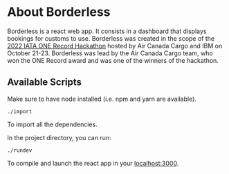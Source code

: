 # About Borderless

Borderless is a react web app. It consists in a dashboard that displays bookings for customs to use. Borderless was created in the scope of the [2022 IATA ONE Record Hackathon](https://onerecord-yyz.devpost.com/project-gallery) hosted by Air Canada Cargo and IBM on October 21-23. 
Borderless was lead by the Air Canada Cargo team, who won the ONE Record award and was one of the winners of the hackathon. 

## Available Scripts

Make sure to have node installed (i.e. npm and yarn are available).

`./import`

To import all the dependencies.

In the project directory, you can run:

`./rundev`

To compile and launch the react app in your [localhost:3000](http://localhost:3000).

